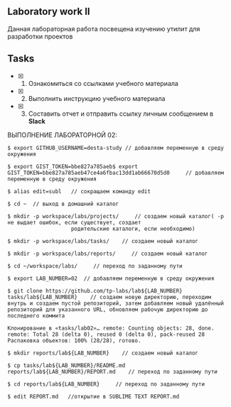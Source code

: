 ## Laboratory work II

Данная лабораторная работа посвещена изучению утилит для разработки проектов

## Tasks

- [x] 1. Ознакомиться со ссылками учебного материала
- [x] 2. Выполнить инструкцию учебного материала
- [x] 3. Составить отчет и отправить ссылку личным сообщением в **Slack**

 ВЫПОЛНЕНИЕ ЛАБОРАТОРНОЙ 02:
 
```
$ export GITHUB_USERNAME=desta-study // добавляем переменную в среду окружения 

$ export GIST_TOKEN=bbe827a785aeb$ export GIST_TOKEN=bbe827a785aeb47ce4a6fbac13dd1ab66670d5d0     // добавляем переменную в среду окружения

$ alias edit=subl   // сокращаем команду edit

$ cd ~  // выход в домашний каталог 

$ mkdir -p workspace/labs/projects/     // создаем новый каталог( -р не выдает ошибок, если существует, создает
                    родительские каталоги, если необходимо)

$ mkdir -p workspace/labs/tasks/    // создаем новый каталог

$ mkdir -p workspace/labs/reports/     // создаем новый каталог

$ cd ~/workspace/labs/     // переход по заданному пути

$ export LAB_NUMBER=02  // добавляем переменную в среду окружения 

$ git clone https://github.com/tp-labs/lab${LAB_NUMBER} tasks/lab${LAB_NUMBER}    // создаем новую директорию, переходим внутрь и создаем пустой репозиторий, затем добавляем новый удалённый репозиторий для указанного URL, обновляем рабочую директорию до последнего коммита

Клонирование в «tasks/lab02»… remote: Counting objects: 28, done. remote: Total 28 (delta 0), reused 0 (delta 0), pack-reused 28 Распаковка объектов: 100% (28/28), готово.

$ mkdir reports/lab${LAB_NUMBER}    // создаем новый каталог

$ cp tasks/lab${LAB_NUMBER}/README.md reports/lab${LAB_NUMBER}/REPORT.md    // переход по заданному пути
     
$ cd reports/lab${LAB_NUMBER}     // переход по заданному пути

$ edit REPORT.md   //открытие в SUBLIME TEXT REPORT.md
```
